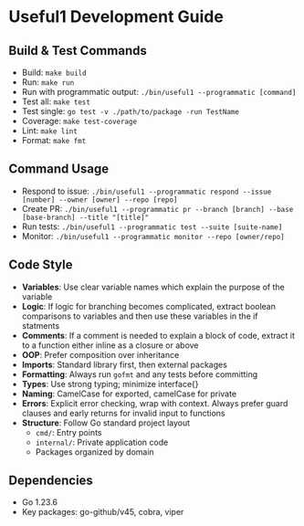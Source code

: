 # Useful1 Development Guide

## Build & Test Commands
- Build: `make build`
- Run: `make run`
- Run with programmatic output: `./bin/useful1 --programmatic [command]`
- Test all: `make test`
- Test single: `go test -v ./path/to/package -run TestName`
- Coverage: `make test-coverage`
- Lint: `make lint`
- Format: `make fmt`

## Command Usage
- Respond to issue: `./bin/useful1 --programmatic respond --issue [number] --owner [owner] --repo [repo]`
- Create PR: `./bin/useful1 --programmatic pr --branch [branch] --base [base-branch] --title "[title]"`
- Run tests: `./bin/useful1 --programmatic test --suite [suite-name]`
- Monitor: `./bin/useful1 --programmatic monitor --repo [owner/repo]`

## Code Style
- **Variables**: Use clear variable names which explain the purpose of the variable
- **Logic**: If logic for branching becomes complicated, extract boolean comparisons to variables and then use these variables in the if statments
- **Comments**: If a comment is needed to explain a block of code, extract it to a function either inline as a closure or above
- **OOP**: Prefer composition over inheritance
- **Imports**: Standard library first, then external packages
- **Formatting**: Always run `gofmt` and any tests before committing
- **Types**: Use strong typing; minimize interface{}
- **Naming**: CamelCase for exported, camelCase for private
- **Errors**: Explicit error checking, wrap with context. Always prefer guard clauses and early returns for invalid input to functions 
- **Structure**: Follow Go standard project layout
  - `cmd/`: Entry points
  - `internal/`: Private application code
  - Packages organized by domain

## Dependencies
- Go 1.23.6
- Key packages: go-github/v45, cobra, viper